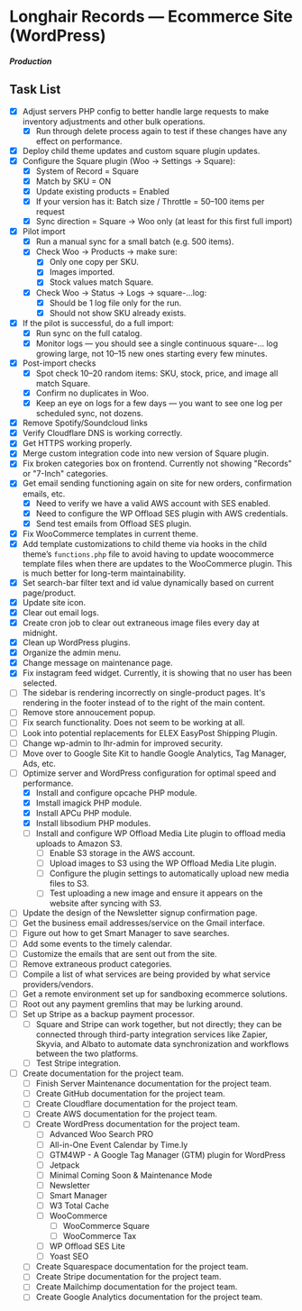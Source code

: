 # Longhair Records — Ecommerce Site (WordPress)

##### Production

## Task List

- [x] Adjust servers PHP config to better handle large requests to make inventory adjustments and other bulk operations.
  - [x] Run through delete process again to test if these changes have any effect on performance.
- [x] Deploy child theme updates and custom square plugin updates.
- [x] Configure the Square plugin (Woo → Settings → Square):
  - [x] System of Record = Square
  - [x] Match by SKU = ON
  - [x] Update existing products = Enabled
  - [x] If your version has it: Batch size / Throttle = 50–100 items per request
  - [x] Sync direction = Square → Woo only (at least for this first full import)
- [x] Pilot import
  - [x] Run a manual sync for a small batch (e.g. 500 items).
  - [x] Check Woo → Products → make sure:
    - [x] Only one copy per SKU.
    - [x] Images imported.
    - [x] Stock values match Square.
  - [x] Check Woo → Status → Logs → square-…log:
    - [x] Should be 1 log file only for the run.
    - [x] Should not show SKU already exists.
- [x] If the pilot is successful, do a full import:
  - [x] Run sync on the full catalog.
  - [x] Monitor logs — you should see a single continuous square-… log growing large, not 10–15 new ones starting every few minutes.
- [x] Post-import checks
  - [x] Spot check 10–20 random items: SKU, stock, price, and image all match Square.
  - [x] Confirm no duplicates in Woo.
  - [x] Keep an eye on logs for a few days — you want to see one log per scheduled sync, not dozens.
- [x] Remove Spotify/Soundcloud links
- [x] Verify Cloudflare DNS is working correctly.
- [x] Get HTTPS working properly.
- [x] Merge custom integration code into new version of Square plugin.
- [x] Fix broken categories box on frontend. Currently not showing "Records" or "7-Inch" categories.
- [x] Get email sending functioning again on site for new orders, confirmation emails, etc.
  - [x] Need to verify we have a valid AWS account with SES enabled.
  - [x] Need to configure the WP Offload SES plugin with AWS credentials.
  - [x] Send test emails from Offload SES plugin.
- [x] Fix WooCommerce templates in current theme.
- [x] Add template customizations to child theme via hooks in the child theme’s `functions.php` file to avoid having to update woocommerce template files when there are updates to the WooCommerce plugin. This is much better for long-term maintainability.
- [x] Set search-bar filter text and id value dynamically based on current page/product.
- [x] Update site icon.
- [x] Clear out email logs.
- [x] Create cron job to clear out extraneous image files every day at midnight.
- [x] Clean up WordPress plugins.
- [x] Organize the admin menu.
- [x] Change message on maintenance page.
- [x] Fix instagram feed widget. Currently, it is showing that no user has been selected.
- [ ] The sidebar is rendering incorrectly on single-product pages. It's rendering in the footer instead of to the right of the main content.
- [ ] Remove store annoucement popup.
- [ ] Fix search functionality. Does not seem to be working at all.
- [ ] Look into potential replacements for ELEX EasyPost Shipping Plugin.
- [ ] Change wp-admin to lhr-admin for improved security.
- [ ] Move over to Google Site Kit to handle Google Analytics, Tag Manager, Ads, etc.
- [ ] Optimize server and WordPress configuration for optimal speed and performance.
  - [x] Install and configure opcache PHP module.
  - [x] Imstall imagick PHP module.
  - [x] Install APCu PHP module.
  - [x] Install libsodium PHP modules.
  - [ ] Install and configure WP Offload Media Lite plugin to offload media uploads to Amazon S3.
    - [ ] Enable S3 storage in the AWS account.
    - [ ] Upload images to S3 using the WP Offload Media Lite plugin.
    - [ ] Configure the plugin settings to automatically upload new media files to S3.
    - [ ] Test uploading a new image and ensure it appears on the website after syncing with S3.
- [ ] Update the design of the Newsletter signup confirmation page.
- [ ] Get the business email addresses/service on the Gmail interface.
- [ ] Figure out how to get Smart Manager to save searches.
- [ ] Add some events to the timely calendar.
- [ ] Customize the emails that are sent out from the site.
- [ ] Remove extraneous product categories.
- [ ] Compile a list of what services are being provided by what service providers/vendors.
- [ ] Get a remote environment set up for sandboxing ecommerce solutions.
- [ ] Root out any payment gremlins that may be lurking around.
- [ ] Set up Stripe as a backup payment processor.
  - [ ] Square and Stripe can work together, but not directly; they can be connected through third-party integration services like Zapier, Skyvia, and Albato to automate data synchronization and workflows between the two platforms.
  - [ ] Test Stripe integration.
- [ ] Create documentation for the project team.
  - [ ] Finish Server Maintenance documentation for the project team.
  - [ ] Create GitHub documentation for the project team.
  - [ ] Create Cloudflare documentation for the project team.
  - [ ] Create AWS documentation for the project team.
  - [ ] Create WordPress documentation for the project team.
    - [ ] Advanced Woo Search PRO
    - [ ] All-in-One Event Calendar by Time.ly
    - [ ] GTM4WP - A Google Tag Manager (GTM) plugin for WordPress
    - [ ] Jetpack
    - [ ] Minimal Coming Soon & Maintenance Mode
    - [ ] Newsletter
    - [ ] Smart Manager
    - [ ] W3 Total Cache
    - [ ] WooCommerce
      - [ ] WooCommerce Square
      - [ ] WooCommerce Tax
    - [ ] WP Offload SES Lite
    - [ ] Yoast SEO
  - [ ] Create Squarespace documentation for the project team.
  - [ ] Create Stripe documentation for the project team.
  - [ ] Create Mailchimp documentation for the project team.
  - [ ] Create Google Analytics documentation for the project team.

